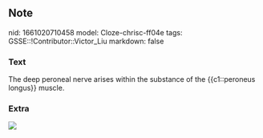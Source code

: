 ## Note
nid: 1661020710458
model: Cloze-chrisc-ff04e
tags: GSSE::!Contributor::Victor_Liu
markdown: false

### Text
The deep peroneal nerve arises within the substance of the {{c1::peroneus longus}} muscle.

### Extra
<img src="paste-41c47bb8bbd03f84bb0b032e0444e7a59299c576.jpg">
